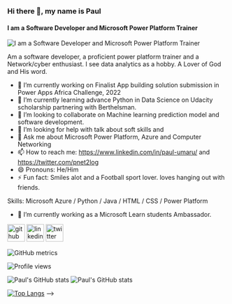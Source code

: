 ### Hi there 👋, my name is Paul
#### I am a Software Developer and Microsoft Power Platform Trainer
![I am a Software Developer and Microsoft Power Platform Trainer](https://media.licdn.com/dms/image/D4D16AQEhJ4e7V6ZfZw/profile-displaybackgroundimage-shrink_350_1400/0/1671127214278?e=1676505600&v=beta&t=VfvKBVHCdwlASk2jbZw3LG3BXKX8OeqYHzXRpNOn3U0)

Am a software developer, a proficient power platform trainer and a Network/cyber enthusiast. I see data analytics as a hobby.
A Lover of God and His word.
- 🔭 I’m currently working on Finalist App building solution submission in Power Apps Africa Challenge, 2022
- 🌱 I’m currently learning advance Python in Data Science on Udacity scholarship partnering with Berthelsman.
- 👯 I’m looking to collaborate on Machine learning prediction model and software development.
- 🤔 I’m looking for help with talk about soft skills and 
- 💬 Ask me about Microsoft Power Platform, Azure and Computer Networking
- 📫 How to reach me: https://www.linkedin.com/in/paul-umaru/  and https://twitter.com/pnet2log
- 😄 Pronouns: He/Him
- ⚡ Fun fact: Smiles alot and a Football sport lover. loves hanging out with friends.

Skills: Microsoft Azure / Python / Java / HTML / CSS / Power Platform

- 🔭 I’m currently working as a Microsoft Learn students Ambassador. 


[<img src='https://cdn.jsdelivr.net/npm/simple-icons@3.0.1/icons/github.svg' alt='github' height='40'>](https://github.com/pnet2log)  [<img src='https://cdn.jsdelivr.net/npm/simple-icons@3.0.1/icons/linkedin.svg' alt='linkedin' height='40'>](https://www.linkedin.com/in/https://www.linkedin.com/in/paul-umaru//)  [<img src='https://cdn.jsdelivr.net/npm/simple-icons@3.0.1/icons/twitter.svg' alt='twitter' height='40'>](https://twitter.com/https://twitter.com/pnet2log)  

![GitHub metrics](https://metrics.lecoq.io/pnet2log)  

![Profile views](https://gpvc.arturio.dev/pnet2log)  


![Paul's GitHub stats](https://github-readme-stats.vercel.app/api?username=pnet2log&show_icons=true&theme=radical)
![Paul's GitHub stats](https://github-readme-stats.vercel.app/api?username=pnet2log&hide=contribs,issues&theme=radical)

[![Top Langs](https://github-readme-stats.vercel.app/api/top-langs/?username=pnet2log&layout=compact)](https://github.com/pnet2log/github-readme-stats)
-->
